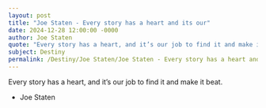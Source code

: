 ```yaml
---
layout: post
title: "Joe Staten - Every story has a heart and its our"
date: 2024-12-28 12:00:00 -0000
author: Joe Staten
quote: "Every story has a heart, and it’s our job to find it and make it beat."
subject: Destiny
permalink: /Destiny/Joe Staten/Joe Staten - Every story has a heart and its our
---
```


Every story has a heart, and it’s our job to find it and make it beat.

- Joe Staten
